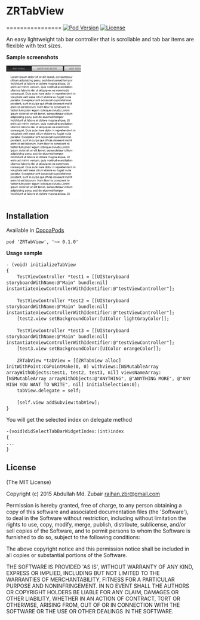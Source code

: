 # ZRTabView
================
[![Pod Version](http://img.shields.io/cocoapods/v/ZRTabView.svg)](https://cocoadocs.org/docsets/ZRTabView)
[![License](http://img.shields.io/badge/license-MIT-blue.svg)](http://opensource.org/licenses/MIT)

An easy lightweight tab bar controller that is scrollable and tab bar items are flexible with text sizes.

**Sample screenshots**

<img src="https://github.com/raihan/ZRTabView/blob/master/Example/ZRTabView/ScreenShot.png" width="200" />

## Installation
Available in [CocoaPods](http://cocoapods.org/?q=ZRTabView)

```
pod 'ZRTabView', '~> 0.1.0'
```

**Usage sample**

```
- (void) initializeTabView
{
    TestViewController *test1 = [[UIStoryboard storyboardWithName:@"Main" bundle:nil] instantiateViewControllerWithIdentifier:@"testViewController"];
    
    TestViewController *test2 = [[UIStoryboard storyboardWithName:@"Main" bundle:nil] instantiateViewControllerWithIdentifier:@"testViewController"];
    [test2.view setBackgroundColor:[UIColor lightGrayColor]];
    
    TestViewController *test3 = [[UIStoryboard storyboardWithName:@"Main" bundle:nil] instantiateViewControllerWithIdentifier:@"testViewController"];
    [test3.view setBackgroundColor:[UIColor orangeColor]];
    
    ZRTabView *tabView = [[ZRTabView alloc] initWithPoint:CGPointMake(0, 0) withViews:[NSMutableArray arrayWithObjects:test1, test2, test3, nil] viewsNameArray:[NSMutableArray arrayWithObjects:@"ANYTHING", @"ANYTHING MORE", @"ANY WISH YOU WANT TO WRITE", nil] initialSelection:0];
    tabView.delegate = self;
    
    [self.view addSubview:tabView];
}

```

You will get the selected index on delegate method

```
-(void)didSelectTabBarWidgetIndex:(int)index
{
...
}
````
## License
(The MIT License)

Copyright (c) 2015 Abdullah Md. Zubair <raihan.zbr@gmail.com>

Permission is hereby granted, free of charge, to any person obtaining a copy of this software and associated documentation files (the 'Software'), to deal in the Software without restriction, including without limitation the rights to use, copy, modify, merge, publish, distribute, sublicense, and/or sell copies of the Software, and to permit persons to whom the Software is furnished to do so, subject to the following conditions:

The above copyright notice and this permission notice shall be included in all copies or substantial portions of the Software.

THE SOFTWARE IS PROVIDED 'AS IS', WITHOUT WARRANTY OF ANY KIND, EXPRESS OR IMPLIED, INCLUDING BUT NOT LIMITED TO THE WARRANTIES OF MERCHANTABILITY, FITNESS FOR A PARTICULAR PURPOSE AND NONINFRINGEMENT. IN NO EVENT SHALL THE AUTHORS OR COPYRIGHT HOLDERS BE LIABLE FOR ANY CLAIM, DAMAGES OR OTHER LIABILITY, WHETHER IN AN ACTION OF CONTRACT, TORT OR OTHERWISE, ARISING FROM, OUT OF OR IN CONNECTION WITH THE SOFTWARE OR THE USE OR OTHER DEALINGS IN THE SOFTWARE.